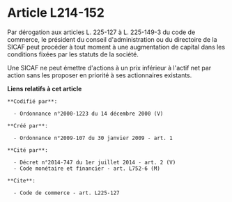 # Article L214-152

Par dérogation aux articles L. 225-127 à L. 225-149-3 du code de commerce, le président du conseil d'administration ou du
directoire de la SICAF peut procéder à tout moment à une augmentation de capital dans les conditions fixées par les statuts
de la société. 

Une SICAF ne peut émettre d'actions à un prix inférieur à l'actif net par action sans les proposer en priorité à ses
actionnaires existants.

**Liens relatifs à cet article**

	**Codifié par**:

	  - Ordonnance n°2000-1223 du 14 décembre 2000 (V)

	**Créé par**:

	  - Ordonnance n°2009-107 du 30 janvier 2009 - art. 1

	**Cité par**:

	  - Décret n°2014-747 du 1er juillet 2014 - art. 2 (V)
	  - Code monétaire et financier - art. L752-6 (M)

	**Cite**:

	  - Code de commerce - art. L225-127
